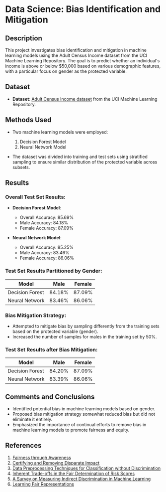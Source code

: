 <h1>Data Science: Bias Identification and Mitigation</h1>

<h2>Description</h2>

This project investigates bias identification and mitigation in machine learning models using the Adult Census Income dataset from the UCI Machine Learning Repository. The goal is to predict whether an individual's income is above or below $50,000 based on various demographic features, with a particular focus on gender as the protected variable.

<h2>Dataset</h2>

- **Dataset**: [Adult Census Income dataset](https://archive.ics.uci.edu/ml/datasets/adult) from the UCI Machine Learning Repository.

<h2>Methods Used</h2>

- Two machine learning models were employed:
  1. Decision Forest Model
  2. Neural Network Model

- The dataset was divided into training and test sets using stratified sampling to ensure similar distribution of the protected variable across subsets.

<h2>Results</h2>

### Overall Test Set Results:

- **Decision Forest Model**:
  - Overall Accuracy: 85.69%
  - Male Accuracy: 84.18%
  - Female Accuracy: 87.09%

- **Neural Network Model**:
  - Overall Accuracy: 85.25%
  - Male Accuracy: 83.46%
  - Female Accuracy: 86.06%

### Test Set Results Partitioned by Gender:

| Model              | Male   | Female |
|--------------------|--------|--------|
| Decision Forest    | 84.18% | 87.09% |
| Neural Network    | 83.46% | 86.06% |

### Bias Mitigation Strategy:

- Attempted to mitigate bias by sampling differently from the training sets based on the protected variable (gender).
- Increased the number of samples for males in the training set by 50%.

### Test Set Results after Bias Mitigation:

| Model              | Male   | Female |
|--------------------|--------|--------|
| Decision Forest    | 84.20% | 87.09% |
| Neural Network    | 83.39% | 86.06% |

<h2>Comments and Conclusions</h2>

- Identified potential bias in machine learning models based on gender.
- Proposed bias mitigation strategy somewhat reduced bias but did not eliminate it entirely.
- Emphasized the importance of continual efforts to remove bias in machine learning models to promote fairness and equity.

<h2>References</h2>

1. [Fairness through Awareness](https://dl.acm.org/doi/10.1145/2090236.2090255)
2. [Certifying and Removing Disparate Impact](https://dl.acm.org/doi/10.1145/2783258.2783311)
3. [Data Preprocessing Techniques for Classification without Discrimination](https://link.springer.com/article/10.1007/s10115-011-0463-8)
4. [Inherent Trade-offs in the Fair Determination of Risk Scores](https://dl.acm.org/doi/10.1145/2840728.2840734)
5. [A Survey on Measuring Indirect Discrimination in Machine Learning](https://arxiv.org/abs/1511.00148)
6. [Learning Fair Representations](https://dl.acm.org/doi/10.5555/3042817.3043059)


